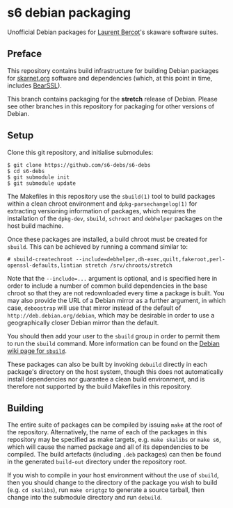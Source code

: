 # s6 debian packaging

Unofficial Debian packages for [Laurent Bercot](https://skarnet.org)'s skaware
software suites.

## Preface

This repository contains build infrastructure for building Debian packages for
[skarnet.org](https://skarnet.org) software and dependencies (which, at this
point in time, includes [BearSSL](https://www.bearssl.org)).

This branch contains packaging for the **stretch** release of Debian. Please see
other branches in this repository for packaging for other versions of Debian.

## Setup

Clone this git repository, and initialise submodules:

```shellsession
$ git clone https://github.com/s6-debs/s6-debs
$ cd s6-debs
$ git submodule init
$ git submodule update
```

The Makefiles in this repository use the `sbuild(1)` tool to build packages
within a clean chroot environment and `dpkg-parsechangelog(1)` for extracting
versioning information of packages, which requires the installation of the
`dpkg-dev`, `sbuild`, `schroot` and `debhelper` packages on the host build
machine.

Once these packages are installed, a build chroot must be created for `sbuild`.
This can be achieved by running a command similar to:

```shellsession
# sbuild-createchroot --include=debhelper,dh-exec,quilt,fakeroot,perl-openssl-defaults,lintian stretch /srv/chroots/stretch
```

Note that the `--include=...` argument is optional, and is specified here in
order to include a number of common build dependencies in the base chroot so
that they are not redownloaded every time a package is built. You may also
provide the URL of a Debian mirror as a further argument, in which case,
`deboostrap` will use that mirror instead of the default of
`http://deb.debian.org/debian`, which may be desirable in order to use a
geographically closer Debian mirror than the default.

You should then add your user to the `sbuild` group in order to permit them to
run the `sbuild` command. More information can be found on the [Debian wiki page
for `sbuild`](https://wiki.debian.org/sbuild).

These packages can also be built by invoking `debuild` directly in each
package's directory on the host system, though this does not automatically
install dependencies nor guarantee a clean build environment, and is therefore
not supported by the build Makefiles in this repository.

## Building

The entire suite of packages can be compiled by issuing `make` at the root of
the repository. Alternatively, the name of each of the packages in this
repository may be specified as make targets, e.g. `make skalibs` or `make s6`,
which will cause the named package and all of its dependencies to be compiled.
The build artefacts (including `.deb` packages) can then be found in the
generated `build-out` directory under the repository root.

If you wish to compile in your host environment without the use of `sbuild`,
then you should change to the directory of the package you wish to build (e.g.
`cd skalibs`), run `make origtgz` to generate a source tarball, then change into
the submodule directory and run `debuild`.

